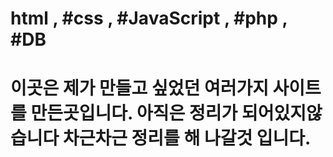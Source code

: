 # html , #css , #JavaScript , #php , #DB  
# 이곳은 제가 만들고 싶었던 여러가지 사이트를 만든곳입니다. 아직은 정리가 되어있지않습니다 차근차근 정리를 해 나갈것 입니다. 
